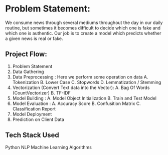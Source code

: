 # Problem Statement:
We consume news through several mediums throughout the day in our daily routine, but sometimes it becomes difficult to decide which one is fake and which one is authentic. Our job is to create a model which predicts whether a given news is real or fake.

## Project Flow:
1. Problem Statement
2. Data Gathering
3. Data Preprocessing : Here we perform some operation on data A. Tokenization B. Lower Case C. Stopwords D. Lemmatization / Stemming
4. Vectorization (Convert Text data into the Vector): A. Bag Of Words (CountVectorizer) B. TF-IDF
5. Model Building : A. Model Object Initialization B. Train and Test Model
6. Model Evaluation : A. Accuracy Score B. Confusition Matrix C. Classification Report
7. Model Deployment
8. Prediction on Client Data

## Tech Stack Used
Python 
NLP 
Machine Learning Algorithms 

